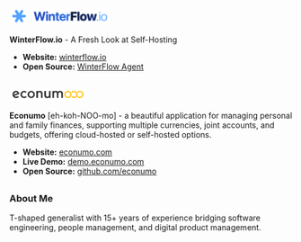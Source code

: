 [<img src="assets/winterflow.png" alt="WinterFlow logo" height="32"/>](https://winterflow.io)

**WinterFlow.io** - A Fresh Look at Self-Hosting

- **Website:** [winterflow.io](https://winterflow.io)
- **Open Source:** [WinterFlow Agent](https://github.com/winterflowio/winterflow-agent)

## 
[<img src="assets/econumo.png" alt="Econumo logo" height="24"/>](https://econumo.com)

**Econumo** [eh-koh-NOO-mo] - a beautiful application for managing personal and family finances, supporting multiple currencies, joint accounts, and budgets, offering cloud-hosted or self-hosted options.

- **Website:** [econumo.com](https://econumo.com)
- **Live Demo:** [demo.econumo.com](https://demo.econumo.com)
- **Open Source:** [github.com/econumo](https://github.com/econumo)

##
### About Me

T-shaped generalist with 15+ years of experience bridging software engineering, people management, and digital product management.
